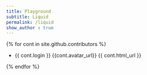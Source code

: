 ```yaml
---
title: Playground
subtitle: Liquid 
permalink: /liquid
show_author : true
---
```


{% for cont in site.github.contributors %}

- {{ cont.login }} {{cont.avatar_url}} {{ cont.html_url }}

{% endfor %}